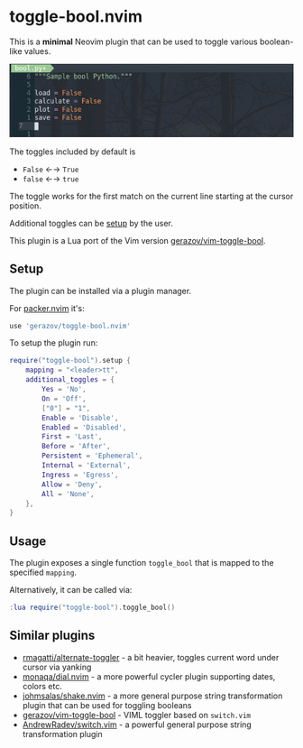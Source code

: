 # toggle-bool.nvim

This is a **minimal** Neovim plugin that can be used to toggle various boolean-like values.

![gif animation of plugin](./toggle-bool.gif)

The toggles included by default is
- `False` ←→ `True`
- `false` ←→ `true`

The toggle works for the first match on the current line starting at the cursor position. 

Additional toggles can be [setup](#setup) by the user.

This plugin is a Lua port of the Vim version [gerazov/vim-toggle-bool](https://github.com/gerazov/vim-toggle-bool).

## Setup

The plugin can be installed via a plugin manager. 

For [packer.nvim](https://github.com/wbthomason/packer.nvim) it's:

```lua
use 'gerazov/toggle-bool.nvim'
```

To setup the plugin run:
```lua
require("toggle-bool").setup {
    mapping = "<leader>tt",
	additional_toggles = {
        Yes = 'No',
        On = 'Off',
        ["0"] = "1",
        Enable = 'Disable',
        Enabled = 'Disabled',
        First = 'Last',
        Before = 'After',
        Persistent = 'Ephemeral',
        Internal = 'External',
        Ingress = 'Egress',
        Allow = 'Deny',
        All = 'None',
    },
}
```

## Usage

The plugin exposes a single function `toggle_bool` that is mapped to the specified `mapping`. 

Alternatively, it can be called via:
```lua
:lua require("toggle-bool").toggle_bool()
```

## Similar plugins

- [rmagatti/alternate-toggler](https://github.com/rmagatti/alternate-toggler) - a bit heavier, toggles current word under cursor via yanking
- [monaqa/dial.nvim](https://github.com/monaqa/dial.nvim) - a more powerful cycler plugin supporting dates, colors etc.
- [johmsalas/shake.nvim](https://github.com/johmsalas/shake.nvim) - a more general purpose string transformation plugin that can be used for toggling booleans
- [gerazov/vim-toggle-bool](https://github.com/gerazov/vim-toggle-bool) - VIML toggler based on `switch.vim`
- [AndrewRadev/switch.vim](https://github.com/AndrewRadev/switch.vim) - a powerful general purpose string transformation plugin
